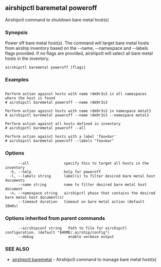 ## airshipctl baremetal poweroff

Airshipctl command to shutdown bare metal host(s)

### Synopsis

Power off bare metal host(s). The command will target bare metal hosts from airship inventory based on the
--name, --namespace and --labels flags provided. If no flags are provided, airshipctl will select all bare metal hosts in the
inventory.


```
airshipctl baremetal poweroff [flags]
```

### Examples

```

Perform action against hosts with name rdm9r3s3 in all namespaces where the host is found
# airshipctl baremetal poweroff --name rdm9r3s3

Perform action against hosts with name rdm9r3s3 in namespace metal3
# airshipctl baremetal poweroff --name rdm9r3s3 --namespace metal3

Perform action against all hosts defined in inventory
# airshipctl baremetal poweroff --all

Perform action against hosts with a label 'foo=bar'
# airshipctl baremetal poweroff --labels "foo=bar"

```

### Options

```
      --all                specify this to target all hosts in the inventory
  -h, --help               help for poweroff
  -l, --labels string      label(s) to filter desired bare metal host documents
      --name string        name to filter desired bare metal host document
  -n, --namespace string   airshipctl phase that contains the desired bare metal host document(s)
      --timeout duration   timeout on bare metal action (default 10m0s)
```

### Options inherited from parent commands

```
      --airshipconf string   Path to file for airshipctl configuration. (default "$HOME/.airship/config")
      --debug                enable verbose output
```

### SEE ALSO

* [airshipctl baremetal](airshipctl_baremetal.md)	 - Airshipctl command to manage bare metal host(s)

